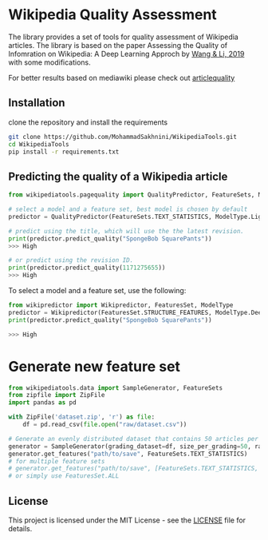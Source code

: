 # Wikipedia Quality Assessment

The library provides a set of tools for quality assessment of Wikipedia articles. The library is based on the paper Assessing the Quality of Infomration on Wikipedia: A Deep Learning Approch by [Wang & Li, 2019](https://doi.org/10.1002/asi.24210) with some modifications.


For better results based on mediawiki please check out [articlequality](https://github.com/wikimedia/articlequality)


## Installation
clone the repository and install the requirements
```bash
git clone https://github.com/MohammadSakhnini/WikipediaTools.git
cd WikipediaTools
pip install -r requirements.txt
```

## Predicting the quality of a Wikipedia article
```python
from wikipediatools.pagequality import QualityPredictor, FeatureSets, ModelType

# select a model and a feature set, best model is chosen by default
predictor = QualityPredictor(FeatureSets.TEXT_STATISTICS, ModelType.LightGBM)

# predict using the title, which will use the the latest revision.
print(predictor.predict_quality("SpongeBob SquarePants"))
>>> High

# or predict using the revision ID.
print(predictor.predict_quality(1171275655))
>>> High

```

To select a model and a feature set, use the following:
```python
from wikipredictor import Wikipredictor, FeaturesSet, ModelType
predictor = Wikipredictor(FeaturesSet.STRUCTURE_FEATURES, ModelType.DeepNeuralNetwork)
print(predictor.predict_quality("SpongeBob SquarePants"))

>>> High
```

# Generate new feature set
```python
from wikipediatools.data import SampleGenerator, FeatureSets
from zipfile import ZipFile
import pandas as pd

with ZipFile('dataset.zip', 'r') as file:
    df = pd.read_csv(file.open("raw/dataset.csv"))

# Generate an evenly distributed dataset that contains 50 articles per grading
generator = SampleGenerator(grading_dataset=df, size_per_grading=50, random_state=99)
generator.get_features("path/to/save", FeatureSets.TEXT_STATISTICS)
# for multiple feature sets
# generator.get_features("path/to/save", [FeatureSets.TEXT_STATISTICS, FeatureSets.STRUCTURE_FEATURES])
# or simply use FeaturesSet.ALL
```
## License
This project is licensed under the MIT License - see the [LICENSE](LICENSE) file for details.

